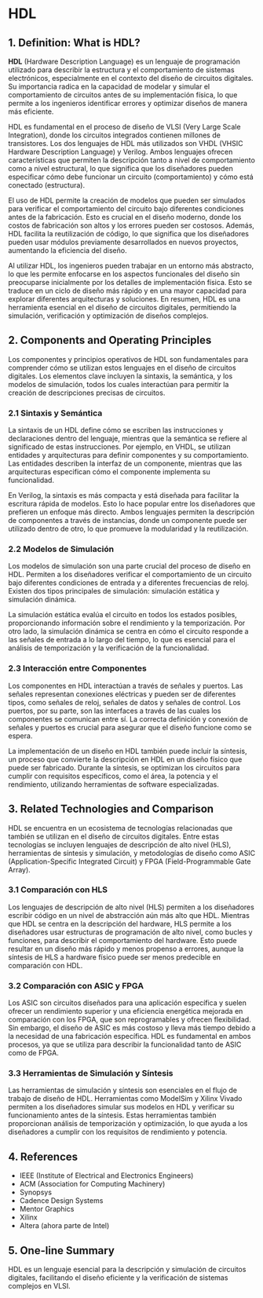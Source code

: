 # HDL

## 1. Definition: What is **HDL**?
**HDL** (Hardware Description Language) es un lenguaje de programación utilizado para describir la estructura y el comportamiento de sistemas electrónicos, especialmente en el contexto del diseño de circuitos digitales. Su importancia radica en la capacidad de modelar y simular el comportamiento de circuitos antes de su implementación física, lo que permite a los ingenieros identificar errores y optimizar diseños de manera más eficiente. 

HDL es fundamental en el proceso de diseño de VLSI (Very Large Scale Integration), donde los circuitos integrados contienen millones de transistores. Los dos lenguajes de HDL más utilizados son VHDL (VHSIC Hardware Description Language) y Verilog. Ambos lenguajes ofrecen características que permiten la descripción tanto a nivel de comportamiento como a nivel estructural, lo que significa que los diseñadores pueden especificar cómo debe funcionar un circuito (comportamiento) y cómo está conectado (estructura).

El uso de HDL permite la creación de modelos que pueden ser simulados para verificar el comportamiento del circuito bajo diferentes condiciones antes de la fabricación. Esto es crucial en el diseño moderno, donde los costos de fabricación son altos y los errores pueden ser costosos. Además, HDL facilita la reutilización de código, lo que significa que los diseñadores pueden usar módulos previamente desarrollados en nuevos proyectos, aumentando la eficiencia del diseño.

Al utilizar HDL, los ingenieros pueden trabajar en un entorno más abstracto, lo que les permite enfocarse en los aspectos funcionales del diseño sin preocuparse inicialmente por los detalles de implementación física. Esto se traduce en un ciclo de diseño más rápido y en una mayor capacidad para explorar diferentes arquitecturas y soluciones. En resumen, HDL es una herramienta esencial en el diseño de circuitos digitales, permitiendo la simulación, verificación y optimización de diseños complejos.

## 2. Components and Operating Principles
Los componentes y principios operativos de HDL son fundamentales para comprender cómo se utilizan estos lenguajes en el diseño de circuitos digitales. Los elementos clave incluyen la sintaxis, la semántica, y los modelos de simulación, todos los cuales interactúan para permitir la creación de descripciones precisas de circuitos.

### 2.1 Sintaxis y Semántica
La sintaxis de un HDL define cómo se escriben las instrucciones y declaraciones dentro del lenguaje, mientras que la semántica se refiere al significado de estas instrucciones. Por ejemplo, en VHDL, se utilizan entidades y arquitecturas para definir componentes y su comportamiento. Las entidades describen la interfaz de un componente, mientras que las arquitecturas especifican cómo el componente implementa su funcionalidad.

En Verilog, la sintaxis es más compacta y está diseñada para facilitar la escritura rápida de modelos. Esto lo hace popular entre los diseñadores que prefieren un enfoque más directo. Ambos lenguajes permiten la descripción de componentes a través de instancias, donde un componente puede ser utilizado dentro de otro, lo que promueve la modularidad y la reutilización.

### 2.2 Modelos de Simulación
Los modelos de simulación son una parte crucial del proceso de diseño en HDL. Permiten a los diseñadores verificar el comportamiento de un circuito bajo diferentes condiciones de entrada y a diferentes frecuencias de reloj. Existen dos tipos principales de simulación: simulación estática y simulación dinámica.

La simulación estática evalúa el circuito en todos los estados posibles, proporcionando información sobre el rendimiento y la temporización. Por otro lado, la simulación dinámica se centra en cómo el circuito responde a las señales de entrada a lo largo del tiempo, lo que es esencial para el análisis de temporización y la verificación de la funcionalidad.

### 2.3 Interacción entre Componentes
Los componentes en HDL interactúan a través de señales y puertos. Las señales representan conexiones eléctricas y pueden ser de diferentes tipos, como señales de reloj, señales de datos y señales de control. Los puertos, por su parte, son las interfaces a través de las cuales los componentes se comunican entre sí. La correcta definición y conexión de señales y puertos es crucial para asegurar que el diseño funcione como se espera.

La implementación de un diseño en HDL también puede incluir la síntesis, un proceso que convierte la descripción en HDL en un diseño físico que puede ser fabricado. Durante la síntesis, se optimizan los circuitos para cumplir con requisitos específicos, como el área, la potencia y el rendimiento, utilizando herramientas de software especializadas.

## 3. Related Technologies and Comparison
HDL se encuentra en un ecosistema de tecnologías relacionadas que también se utilizan en el diseño de circuitos digitales. Entre estas tecnologías se incluyen lenguajes de descripción de alto nivel (HLS), herramientas de síntesis y simulación, y metodologías de diseño como ASIC (Application-Specific Integrated Circuit) y FPGA (Field-Programmable Gate Array).

### 3.1 Comparación con HLS
Los lenguajes de descripción de alto nivel (HLS) permiten a los diseñadores escribir código en un nivel de abstracción aún más alto que HDL. Mientras que HDL se centra en la descripción del hardware, HLS permite a los diseñadores usar estructuras de programación de alto nivel, como bucles y funciones, para describir el comportamiento del hardware. Esto puede resultar en un diseño más rápido y menos propenso a errores, aunque la síntesis de HLS a hardware físico puede ser menos predecible en comparación con HDL.

### 3.2 Comparación con ASIC y FPGA
Los ASIC son circuitos diseñados para una aplicación específica y suelen ofrecer un rendimiento superior y una eficiencia energética mejorada en comparación con los FPGA, que son reprogramables y ofrecen flexibilidad. Sin embargo, el diseño de ASIC es más costoso y lleva más tiempo debido a la necesidad de una fabricación específica. HDL es fundamental en ambos procesos, ya que se utiliza para describir la funcionalidad tanto de ASIC como de FPGA.

### 3.3 Herramientas de Simulación y Síntesis
Las herramientas de simulación y síntesis son esenciales en el flujo de trabajo de diseño de HDL. Herramientas como ModelSim y Xilinx Vivado permiten a los diseñadores simular sus modelos en HDL y verificar su funcionamiento antes de la síntesis. Estas herramientas también proporcionan análisis de temporización y optimización, lo que ayuda a los diseñadores a cumplir con los requisitos de rendimiento y potencia.

## 4. References
- IEEE (Institute of Electrical and Electronics Engineers)
- ACM (Association for Computing Machinery)
- Synopsys
- Cadence Design Systems
- Mentor Graphics
- Xilinx
- Altera (ahora parte de Intel)

## 5. One-line Summary
HDL es un lenguaje esencial para la descripción y simulación de circuitos digitales, facilitando el diseño eficiente y la verificación de sistemas complejos en VLSI.